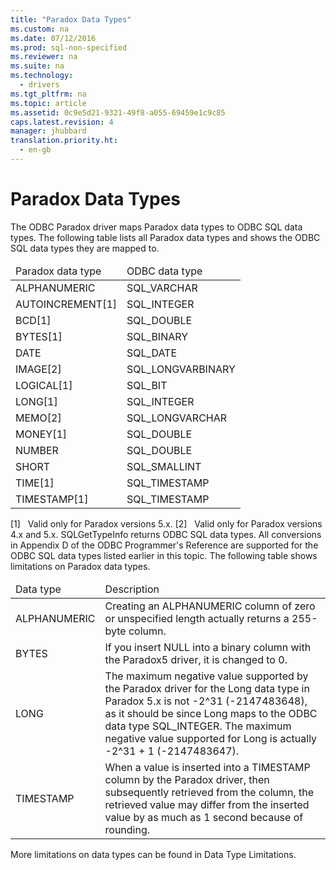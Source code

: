 ```yaml
---
title: "Paradox Data Types"
ms.custom: na
ms.date: 07/12/2016
ms.prod: sql-non-specified
ms.reviewer: na
ms.suite: na
ms.technology: 
  - drivers
ms.tgt_pltfrm: na
ms.topic: article
ms.assetid: 0c9e5d21-9321-49f8-a055-69459e1c9c85
caps.latest.revision: 4
manager: jhubbard
translation.priority.ht: 
  - en-gb
---
```

# Paradox Data Types
<?xml version="1.0" encoding="utf-8"?>
<developerConceptualDocument xmlns="http://ddue.schemas.microsoft.com/authoring/2003/5" xmlns:xlink="http://www.w3.org/1999/xlink" xmlns:xsi="http://www.w3.org/2001/XMLSchema-instance" xsi:schemaLocation="http://ddue.schemas.microsoft.com/authoring/2003/5 http://dduestorage.blob.core.windows.net/ddueschema/developer.xsd">
  <introduction>
    <para>The ODBC Paradox driver maps Paradox data types to ODBC SQL data types. The following table lists all Paradox data types and shows the ODBC SQL data types they are mapped to.</para>
  </introduction>
  <section>
    <content>
      <table xmlns:caps="http://schemas.microsoft.com/build/caps/2013/11">
        <thead>
          <tr>
            <TD>
              <para>Paradox data type</para>
            </TD>
            <TD>
              <para>ODBC data type</para>
            </TD>
          </tr>
        </thead>
        <tbody>
          <tr>
            <TD>
              <para>ALPHANUMERIC</para>
            </TD>
            <TD>
              <para>SQL_VARCHAR</para>
            </TD>
          </tr>
          <tr>
            <TD>
              <para>AUTOINCREMENT[1]</para>
            </TD>
            <TD>
              <para>SQL_INTEGER</para>
            </TD>
          </tr>
          <tr>
            <TD>
              <para>BCD[1]</para>
            </TD>
            <TD>
              <para>SQL_DOUBLE</para>
            </TD>
          </tr>
          <tr>
            <TD>
              <para>BYTES[1]</para>
            </TD>
            <TD>
              <para>SQL_BINARY</para>
            </TD>
          </tr>
          <tr>
            <TD>
              <para>DATE</para>
            </TD>
            <TD>
              <para>SQL_DATE</para>
            </TD>
          </tr>
          <tr>
            <TD>
              <para>IMAGE[2]</para>
            </TD>
            <TD>
              <para>SQL_LONGVARBINARY</para>
            </TD>
          </tr>
          <tr>
            <TD>
              <para>LOGICAL[1]</para>
            </TD>
            <TD>
              <para>SQL_BIT</para>
            </TD>
          </tr>
          <tr>
            <TD>
              <para>LONG[1]</para>
            </TD>
            <TD>
              <para>SQL_INTEGER</para>
            </TD>
          </tr>
          <tr>
            <TD>
              <para>MEMO[2]</para>
            </TD>
            <TD>
              <para>SQL_LONGVARCHAR</para>
            </TD>
          </tr>
          <tr>
            <TD>
              <para>MONEY[1]</para>
            </TD>
            <TD>
              <para>SQL_DOUBLE</para>
            </TD>
          </tr>
          <tr>
            <TD>
              <para>NUMBER</para>
            </TD>
            <TD>
              <para>SQL_DOUBLE</para>
            </TD>
          </tr>
          <tr>
            <TD>
              <para>SHORT</para>
            </TD>
            <TD>
              <para>SQL_SMALLINT</para>
            </TD>
          </tr>
          <tr>
            <TD>
              <para>TIME[1]</para>
            </TD>
            <TD>
              <para>SQL_TIMESTAMP</para>
            </TD>
          </tr>
          <tr>
            <TD>
              <para>TIMESTAMP[1]</para>
            </TD>
            <TD>
              <para>SQL_TIMESTAMP</para>
            </TD>
          </tr>
        </tbody>
      </table>
      <para>[1]   Valid only for Paradox versions 5.<legacyItalic>x</legacyItalic>.</para>
      <para>[2]   Valid only for Paradox versions 4.<legacyItalic>x</legacyItalic> and 5.<legacyItalic>x</legacyItalic>. </para>
      <alert class="note">
        <para>
          <legacyBold>SQLGetTypeInfo</legacyBold> returns ODBC SQL data types. All conversions in Appendix D of the <legacyItalic>ODBC Programmer's Reference</legacyItalic> are supported for the ODBC SQL data types listed earlier in this topic.</para>
      </alert>
      <para>The following table shows limitations on Paradox data types. </para>
      <table xmlns:caps="http://schemas.microsoft.com/build/caps/2013/11">
        <thead>
          <tr>
            <TD>
              <para>Data type</para>
            </TD>
            <TD>
              <para>Description</para>
            </TD>
          </tr>
        </thead>
        <tbody>
          <tr>
            <TD>
              <para>ALPHANUMERIC</para>
            </TD>
            <TD>
              <para>Creating an ALPHANUMERIC column of zero or unspecified length actually returns a 255-byte column.</para>
            </TD>
          </tr>
          <tr>
            <TD>
              <para>BYTES</para>
            </TD>
            <TD>
              <para>If you insert NULL into a binary column with the Paradox5 driver, it is changed to 0.</para>
            </TD>
          </tr>
          <tr>
            <TD>
              <para>LONG</para>
            </TD>
            <TD>
              <para>The maximum negative value supported by the Paradox driver for the Long data type in Paradox 5.<legacyItalic>x</legacyItalic> is not -2^31 (-2147483648), as it should be since Long maps to the ODBC data type SQL_INTEGER. The maximum negative value supported for Long is actually -2^31 + 1 (-2147483647).</para>
            </TD>
          </tr>
          <tr>
            <TD>
              <para>TIMESTAMP</para>
            </TD>
            <TD>
              <para>When a value is inserted into a TIMESTAMP column by the Paradox driver, then subsequently retrieved from the column, the retrieved value may differ from the inserted value by as much as 1 second because of rounding.</para>
            </TD>
          </tr>
        </tbody>
      </table>
      <para>More limitations on data types can be found in <legacyLink xlink:href="81c4eab7-1f6b-47a0-b940-89d6c6a14dae">Data Type Limitations</legacyLink>.</para>
    </content>
  </section>
  <relatedTopics />
</developerConceptualDocument>